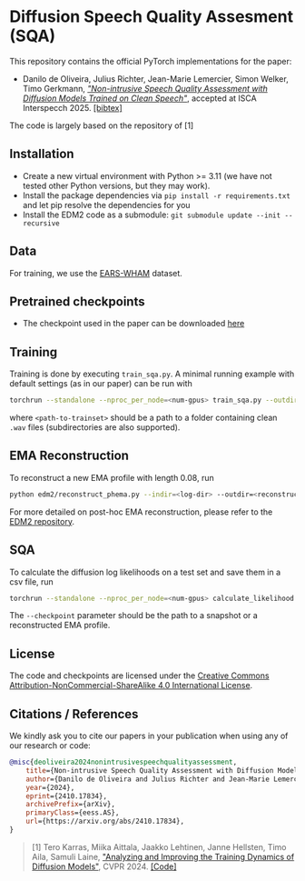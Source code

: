 # Diffusion Speech Quality Assesment (SQA)

This repository contains the official PyTorch implementations for the paper:
- Danilo de Oliveira, Julius Richter, Jean-Marie Lemercier, Simon Welker, Timo Gerkmann, [*"Non-intrusive Speech Quality Assessment with Diffusion Models Trained on Clean Speech"*](https://arxiv.org/abs/2410.17834), accepted at ISCA Interspecch 2025. [[bibtex]](#citations--references)

The code is largely based on the repository of [1]

## Installation

- Create a new virtual environment with Python >= 3.11 (we have not tested other Python versions, but they may work).
- Install the package dependencies via `pip install -r requirements.txt` and let pip resolve the dependencies for you
- Install the EDM2 code as a submodule: `git submodule update --init --recursive`

## Data

For training, we use the [EARS-WHAM](https://github.com/sp-uhh/ears_benchmark) dataset.

## Pretrained checkpoints

- The checkpoint used in the paper can be downloaded [here](https://www2.informatik.uni-hamburg.de/sp/audio/publications/interspeech2025-diffusion-sqa/checkpoints/phema-0037748-0.080.pkl)

## Training

Training is done by executing `train_sqa.py`. A minimal running example with default settings (as in our paper) can be run with

```bash
torchrun --standalone --nproc_per_node=<num-gpus> train_sqa.py --outdir=<log-dir> --data=<path-to-trainset> --batch-gpu=<batch-size-per-gpu>
```

where `<path-to-trainset>` should be a path to a folder containing clean `.wav` files (subdirectories are also supported).

## EMA Reconstruction

To reconstruct a new EMA profile with length 0.08, run

```bash
python edm2/reconstruct_phema.py --indir=<log-dir> --outdir=<reconstructed-ema-dir> --outstd=0.080
```

For more detailed on post-hoc EMA reconstruction, please refer to the [EDM2 repository](https://github.com/NVlabs/edm2/tree/main).

## SQA

To calculate the diffusion log likelihoods on a test set and save them in a csv file, run

```bash
torchrun --standalone --nproc_per_node=<num-gpus> calculate_likelihood.py --checkpoint=<path-to-pkl> --data_dir=<path-to-testset> --output_file=<path-to-csv>
```

The `--checkpoint` parameter should be the path to a snapshot or a reconstructed EMA profile.

## License

The code and checkpoints are licensed under the [Creative Commons Attribution-NonCommercial-ShareAlike 4.0 International License](https://creativecommons.org/licenses/by-nc-sa/4.0/).

## Citations / References

We kindly ask you to cite our papers in your publication when using any of our research or code:
```bib
@misc{deoliveira2024nonintrusivespeechqualityassessment,
    title={Non-intrusive Speech Quality Assessment with Diffusion Models Trained on Clean Speech}, 
    author={Danilo de Oliveira and Julius Richter and Jean-Marie Lemercier and Simon Welker and Timo Gerkmann},
    year={2024},
    eprint={2410.17834},
    archivePrefix={arXiv},
    primaryClass={eess.AS},
    url={https://arxiv.org/abs/2410.17834}, 
}
```
> [1] Tero Karras, Miika Aittala, Jaakko Lehtinen, Janne Hellsten, Timo Aila, Samuli Laine, ["Analyzing and Improving the Training Dynamics of Diffusion Models"](https://arxiv.org/abs/2312.02696), CVPR 2024. [[Code]](https://github.com/NVlabs/edm2/tree/main)